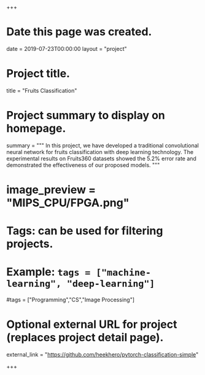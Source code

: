 +++
# Date this page was created.
date = 2019-07-23T00:00:00
layout = "project"

# Project title.
title = "Fruits Classification"

# Project summary to display on homepage.
summary = """
In this project, we have developed a traditional convolutional neural network for fruits classification with deep learning technology. The experimental results on Fruits360 datasets showed the 5.2% error rate and demonstrated the effectiveness of our proposed models.
 """
 
# image_preview = "MIPS_CPU/FPGA.png"

# Tags: can be used for filtering projects.
# Example: `tags = ["machine-learning", "deep-learning"]`
#tags = ["Programming","CS","Image Processing"]

# Optional external URL for project (replaces project detail page).
external_link = "https://github.com/heekhero/pytorch-classification-simple"

+++



